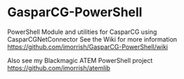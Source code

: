 # GasparCG-PowerShell
PowerShell Module and utilities for CasparCG using CasparCGNetConnector 
See the Wiki for more information https://github.com/imorrish/GasparCG-PowerShell/wiki

Also see my Blackmagic ATEM PowerShell project https://github.com/imorrish/atemlib 
